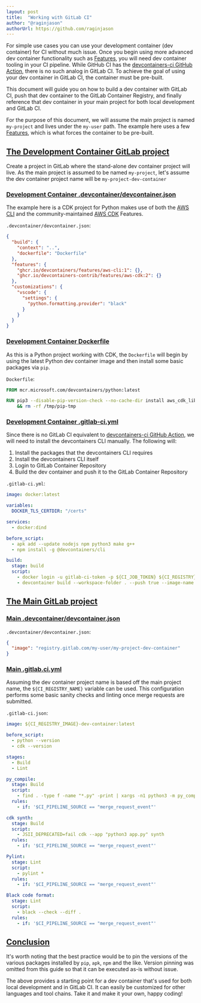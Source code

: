 ```yaml
---
layout: post
title:  "Working with GitLab CI"
author: "@raginjason"
authorUrl: https://github.com/raginjason
---
```


For simple use cases you can use your development container (dev container) for CI without much issue. Once you begin using more advanced dev container functionality such as [Features](/features), you will need dev container tooling in your CI pipeline. While GitHub CI has the [devcontainers-ci GitHub Action](https://github.com/marketplace/actions/devcontainers-ci), there is no such analog in GitLab CI. To achieve the goal of using your dev container in GitLab CI, the container must be pre-built.

This document will guide you on how to build a dev container with GitLab CI, push that dev container to the GitLab Container Registry, and finally reference that dev container in your main project for both local development and GitLab CI.

For the purpose of this document, we will assume the main project is named `my-project` and lives under the `my-user` path. The example here uses a few [Features](/features), which is what forces the container to be pre-built.

## <a href="#dev-container-project" name="dev-container-project" class="anchor">The Development Container GitLab project</a>

Create a project in GitLab where the stand-alone dev container project will live. As the main project is assumed to be named `my-project`, let's assume the dev container project name will be `my-project-dev-container`

### <a href="#dev-container-json" name="dev-container-json" class="anchor">Development Container .devcontainer/devcontainer.json</a>
 
The example here is a CDK project for Python makes use of both the [AWS CLI](https://github.com/devcontainers/features/tree/main/src/aws-cli) and the community-maintained [AWS CDK](http://github.com/devcontainers-contrib/features/tree/main/src/aws-cdk) Features.

`.devcontainer/devcontainer.json`:

```json
{
  "build": {
    "context": "..",
    "dockerfile": "Dockerfile"
  },
  "features": {
    "ghcr.io/devcontainers/features/aws-cli:1": {},
    "ghcr.io/devcontainers-contrib/features/aws-cdk:2": {}
  },
  "customizations": {
    "vscode": {
      "settings": {
        "python.formatting.provider": "black"
      }
    }
  }
}
```

### <a href="#dev-container-dockerfile" name="dev-container-dockerfile" class="anchor">Development Container Dockerfile</a>

As this is a Python project working with CDK, the `Dockerfile` will begin by using the latest Python dev container image and then install some basic packages via `pip`.

`Dockerfile`:

```Dockerfile
FROM mcr.microsoft.com/devcontainers/python:latest

RUN pip3 --disable-pip-version-check --no-cache-dir install aws_cdk_lib constructs jsii pylint \
    && rm -rf /tmp/pip-tmp
```

### <a href="#dev-container-gitlab-ci" name="dev-container-gitlab-ci" class="anchor">Development Container .gitlab-ci.yml</a>

Since there is no GitLab CI equivalent to [devcontainers-ci GitHub Action](https://github.com/marketplace/actions/devcontainers-ci), we will need to install the devcontainers CLI manually. The following will:

1. Install the packages that the devcontainers CLI requires
2. Install the devcontainers CLI itself
3. Login to GitLab Container Repository
4. Build the dev container and push it to the GitLab Container Repository

`.gitlab-ci.yml`:

```yaml
image: docker:latest

variables:
  DOCKER_TLS_CERTDIR: "/certs"

services:
  - docker:dind

before_script:
  - apk add --update nodejs npm python3 make g++
  - npm install -g @devcontainers/cli

build:
  stage: build
  script:
    - docker login -u gitlab-ci-token -p ${CI_JOB_TOKEN} ${CI_REGISTRY}
    - devcontainer build --workspace-folder . --push true --image-name ${CI_REGISTRY_IMAGE}:latest
```

## <a href="#main-project" name="main-project" class="anchor">The Main GitLab project</a>

### <a href="#main-project-devcontainer-json" name="main-project-devcontainer-json" class="anchor">Main .devcontainer/devcontainer.json</a>

`.devcontainer/devcontainer.json`:

```json
{
  "image": "registry.gitlab.com/my-user/my-project-dev-container"
}
```

### <a href="#main-project-gitlab-ci-json" name="main-project-gitlab-ci-json" class="anchor">Main .gitlab.ci.yml</a>

Assuming the dev container project name is based off the main project name, the `${CI_REGISTRY_NAME}` variable can be used. This configuration performs some basic sanity checks and linting once merge requests are submitted.

`.gitlab-ci.json`:

```yaml
image: ${CI_REGISTRY_IMAGE}-dev-container:latest

before_script:
  - python --version
  - cdk --version

stages:
  - Build
  - Lint

py_compile:
  stage: Build
  script:
    - find . -type f -name "*.py" -print | xargs -n1 python3 -m py_compile
  rules:
    - if: '$CI_PIPELINE_SOURCE == "merge_request_event"'

cdk synth:
  stage: Build
  script:
    - JSII_DEPRECATED=fail cdk --app "python3 app.py" synth
  rules:
    - if: '$CI_PIPELINE_SOURCE == "merge_request_event"'

Pylint:
  stage: Lint
  script:
    - pylint *
  rules:
    - if: '$CI_PIPELINE_SOURCE == "merge_request_event"'

Black code format:
  stage: Lint
  script:
    - black --check --diff .
  rules:
    - if: '$CI_PIPELINE_SOURCE == "merge_request_event"'
```

## <a href="#conclusion" name="conclusion" class="anchor">Conclusion</a>

It's worth noting that the best practice would be to pin the versions of the various packages installed by `pip`, `apk`, `npm` and the like. Version pinning was omitted from this guide so that it can be executed as-is without issue.

The above provides a starting point for a dev container that's used for both local development and in GitLab CI. It can easily be customized for other languages and tool chains. Take it and make it your own, happy coding!